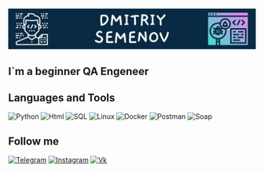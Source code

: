 ![Header](https://github.com/sem89dimon/sem89dimon/blob/main/assets/Dmitriy%20Semenov.png)

## I`m a beginner QA Engeneer

## Languages and Tools
![Python](https://img.shields.io/badge/-Python-082A44?style=for-the-badge&logo=python)
![Html](https://img.shields.io/badge/-Html-082A44?style=for-the-badge&logo=html)
![SQL](https://img.shields.io/badge/-SQL-082A44?style=for-the-badge&logo=mysql)
![Linux](https://img.shields.io/badge/-Linux-082A44?style=for-the-badge&logo=linux)
![Docker](https://img.shields.io/badge/-Docker-082A44?style=for-the-badge&logo=docker)
![Postman](https://img.shields.io/badge/-Postman-082A44?style=for-the-badge&logo=postman)
![Soap](https://img.shields.io/badge/-Soap-082A44?style=for-the-badge&logo=soap)

## Follow me
[![Telegram](https://img.shields.io/badge/-Telegram-082A44?style=for-the-badge&logo=telegram)](https://t.me/dv_qa)
[![Instagram](https://img.shields.io/badge/-instagram-082A44?style=for-the-badge&logo=instagram)](https://instagram.com/dimonsem)
[![Vk](https://img.shields.io/badge/-VK-082A44?style=for-the-badge&logo=vk)](https://vk.com/sem_89)
